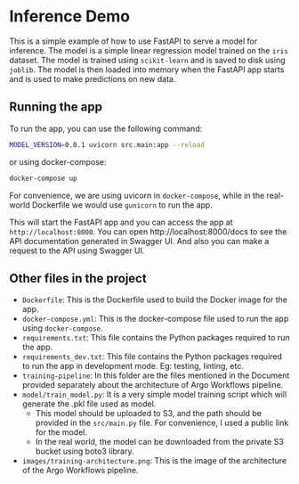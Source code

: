 # Inference Demo

This is a simple example of how to use FastAPI to serve a model for inference. The model is a simple linear regression model trained on the `iris` dataset. The model is trained using `scikit-learn` and is saved to disk using `joblib`. The model is then loaded into memory when the FastAPI app starts and is used to make predictions on new data.

## Running the app

To run the app, you can use the following command:

```bash 
MODEL_VERSION=0.0.1 uvicorn src.main:app --reload
```

or using docker-compose:
```bash
docker-compose up
```

For convenience, we are using uvicorn in `docker-compose`, while in the real-world Dockerfile we would use `gunicorn` to run the app.


This will start the FastAPI app and you can access the app at `http://localhost:8000`. 
You can open http://localhost:8000/docs to see the API documentation generated in Swagger UI.
And also you can make a request to the API using Swagger UI.

## Other files in the project

- `Dockerfile`: This is the Dockerfile used to build the Docker image for the app.
- `docker-compose.yml`: This is the docker-compose file used to run the app using `docker-compose`.
- `requirements.txt`: This file contains the Python packages required to run the app.
- `requirements_dev.txt`: This file contains the Python packages required to run the app in development mode. Eg: testing, linting, etc.
- `training-pipeline`: In this folder are the files mentioned in the Document provided separately about the architecture of Argo Workflows pipeline.
- `model/train_model.py`: It is a very simple model training script which will generate the .pkl file used as model. 
  - This model should be uploaded to S3, and the path should be provided in the `src/main.py` file. For convenience, I used a public link for the model. 
  - In the real world, the model can be downloaded from the private S3 bucket using boto3 library.
- `images/training-architecture.png`: This is the image of the architecture of the Argo Workflows pipeline.
